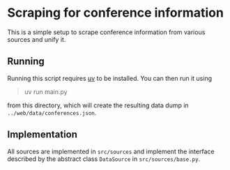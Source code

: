 # Scraping for conference information

This is a simple setup to scrape conference information from various sources and unify it.

## Running
Running this script requires [uv](https://github.com/astral-sh/uv) to be installed. You can then run it using

> uv run main.py

from this directory, which will create the resulting data dump in `../web/data/conferences.json`.

## Implementation
All sources are implemented in `src/sources` and implement the interface described by the abstract class `DataSource` in `src/sources/base.py`.